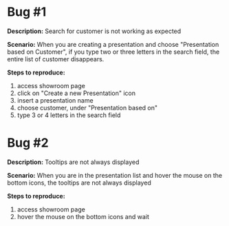 # Bug #1

**Description:**
Search for customer is not working as expected

**Scenario:**
When you are creating a presentation and choose "Presentation based on Customer", if you type two or three letters in the search field, the entire list of customer disappears.

**Steps to reproduce:**
1. access showroom page
2. click on "Create a new Presentation" icon
3. insert a presentation name
4. choose customer, under "Presentation based on"
5. type 3 or 4 letters in the search field

# Bug #2

**Description:**
Tooltips are not always displayed

**Scenario:**
When you are in the presentation list and hover the mouse on the bottom icons, the tooltips are not always displayed

**Steps to reproduce:**
1. access showroom page
2. hover the mouse on the bottom icons and wait